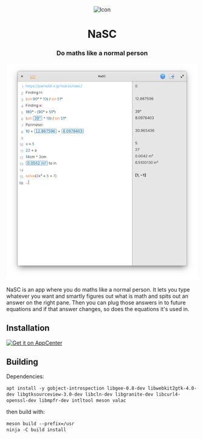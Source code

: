<div align="center">
  <span align="center"> <img width="80" height="80" class="center" src="https://raw.githubusercontent.com/parnold-x/nasc/master/icons/128/com.github.parnold_x.nasc.svg" alt="Icon"></span>
  <h1 align="center">NaSC</h1>
  <h3 align="center">Do maths like a normal person</h3>
</div>

![screenshot](Screenshot.png)

NaSC is an app where you do maths like a normal person. It lets you type whatever you want and smartly figures out what is math and spits out an answer on the right pane. Then you can plug those answers in to future equations and if that answer changes, so does the equations it's used in.

## Installation
[![Get it on AppCenter](https://appcenter.elementary.io/badge.svg)](https://appcenter.elementary.io/com.github.parnold-x.nasc)﻿

## Building
Dependencies:

```
apt install -y gobject-introspection libgee-0.8-dev libwebkit2gtk-4.0-dev libgtksourceview-3.0-dev libcln-dev libgranite-dev libcurl4-openssl-dev libmpfr-dev intltool meson valac
```

then build with:
 
```
meson build --prefix=/usr
ninja -C build install
```
